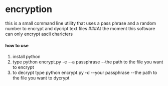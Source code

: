 # encryption
this is a small command line utility that uses a pass phrase and a random number to encrypt and dycript text files
###At the moment this software can only encrypt ascii charicters
#### how to use
1. install python
2. type python encrypt.py -e --a passphrase --the path to the file you want to encrypt
3. to decrypt type python encrypt.py  -d --your passphrase --the path to the file you want to dycrypt
